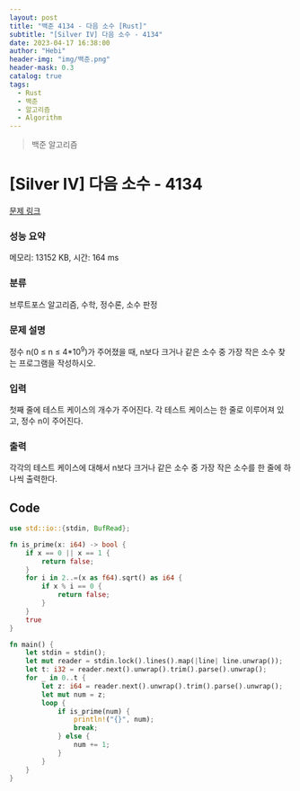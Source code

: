```yaml
---
layout: post
title: "백준 4134 - 다음 소수 [Rust]"
subtitle: "[Silver IV] 다음 소수 - 4134"
date: 2023-04-17 16:38:00
author: "Hebi"
header-img: "img/백준.png"
header-mask: 0.3
catalog: true
tags:
  - Rust
  - 백준
  - 알고리즘
  - Algorithm
---
```


> 백준 알고리즘

# [Silver IV] 다음 소수 - 4134

[문제 링크](https://www.acmicpc.net/problem/4134)

### 성능 요약

메모리: 13152 KB, 시간: 164 ms

### 분류

브루트포스 알고리즘, 수학, 정수론, 소수 판정

### 문제 설명

<p>
	정수 n(0 ≤ n ≤ 4*10<sup>9</sup>)가 주어졌을 때, n보다 크거나 같은 소수 중 가장 작은 소수 찾는 프로그램을 작성하시오.</p>

### 입력

 <p>
	첫째 줄에 테스트 케이스의 개수가 주어진다. 각 테스트 케이스는 한 줄로 이루어져 있고, 정수 n이 주어진다.</p>

### 출력

 <p>
	각각의 테스트 케이스에 대해서 n보다 크거나 같은 소수 중 가장 작은 소수를 한 줄에 하나씩 출력한다.</p>

## Code

```rs
use std::io::{stdin, BufRead};

fn is_prime(x: i64) -> bool {
    if x == 0 || x == 1 {
        return false;
    }
    for i in 2..=(x as f64).sqrt() as i64 {
        if x % i == 0 {
            return false;
        }
    }
    true
}

fn main() {
    let stdin = stdin();
    let mut reader = stdin.lock().lines().map(|line| line.unwrap());
    let t: i32 = reader.next().unwrap().trim().parse().unwrap();
    for _ in 0..t {
        let z: i64 = reader.next().unwrap().trim().parse().unwrap();
        let mut num = z;
        loop {
            if is_prime(num) {
                println!("{}", num);
                break;
            } else {
                num += 1;
            }
        }
    }
}

```
